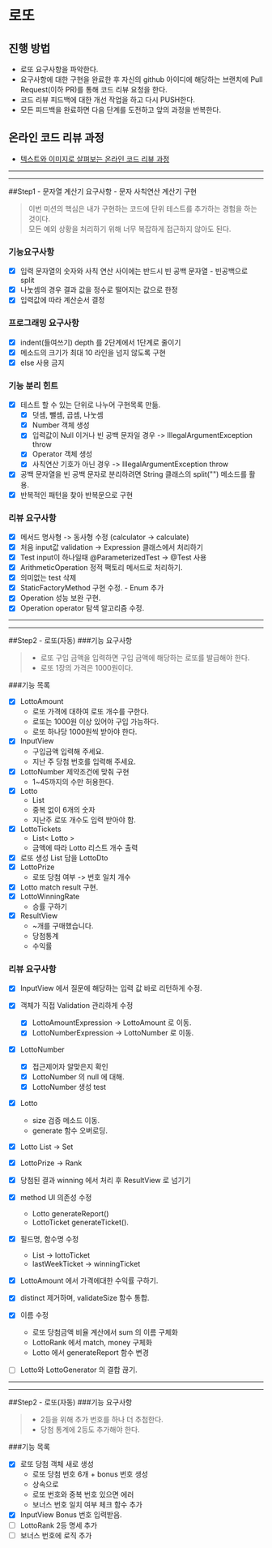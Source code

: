 # 로또
## 진행 방법
* 로또 요구사항을 파악한다.
* 요구사항에 대한 구현을 완료한 후 자신의 github 아이디에 해당하는 브랜치에 Pull Request(이하 PR)를 통해 코드 리뷰 요청을 한다.
* 코드 리뷰 피드백에 대한 개선 작업을 하고 다시 PUSH한다.
* 모든 피드백을 완료하면 다음 단계를 도전하고 앞의 과정을 반복한다.

## 온라인 코드 리뷰 과정
* [텍스트와 이미지로 살펴보는 온라인 코드 리뷰 과정](https://github.com/next-step/nextstep-docs/tree/master/codereview)

---
---
##Step1 - 문자열 계산기 요구사항 - 문자 사칙연산 계산기 구현
> 이번 미션의 핵심은 내가 구현하는 코드에 단위 테스트를 추가하는 경험을 하는 것이다.<br>
> 모든 예외 상황을 처리하기 위해 너무 복잡하게 접근하지 않아도 된다.
### 기능요구사항
- [x] 입력 문자열의 숫자와 사칙 연산 사이에는 반드시 빈 공백 문자열 - 빈공백으로 split
- [x] 나눗셈의 경우 결과 값을 정수로 떨어지는 값으로 한정
- [x] 입력값에 따라 계산순서 결정
### 프로그래밍 요구사항
- [x] indent(들여쓰기) depth 를 2단계에서 1단계로 줄이기
- [x] 메소드의 크기가 최대 10 라인을 넘지 않도록 구현
- [x] else 사용 금지
### 기능 분리 힌트
- [x] 테스트 할 수 있는 단위로 나누어 구현목록 만듦.
  - [x] 덧셈, 뺄셈, 곱셈, 나눗셈
  - [x] Number 객체 생성
  - [x] 입력값이 Null 이거나 빈 공백 문자일 경우 -> IllegalArgumentException throw
  - [x] Operator 객체 생성
  - [x] 사칙연산 기호가 아닌 경우 -> IllegalArgumentException throw
- [x] 공백 문자열을 빈 공백 문자로 분리하려면 String 클래스의 split("") 메소드를 활용.
- [x] 반복적인 패턴을 찾아 반복문으로 구현 

### 리뷰 요구사항
- [x] 메서드 명사형 -> 동사형 수정 (calculator -> calculate)
- [x] 처음 input값 validation -> Expression 클래스에서 처리하기
- [x] Test input이 하나일때 @ParameterizedTest -> @Test 사용
- [x] ArithmeticOperation 정적 팩토리 메서드로 처리하기.
- [x] 의미없는 test 삭제
- [x] StaticFactoryMethod 구현 수정. - Enum 추가
- [x] Operation 성능 보완 구현.
- [x] Operation operator 탐색 알고리즘 수정.
---

---
##Step2 - 로또(자동)
###기능 요구사항
> - 로또 구입 금액을 입력하면 구입 금액에 해당하는 로또를 발급해야 한다.
> - 로또 1장의 가격은 1000원이다.

###기능 목록
- [x] LottoAmount
  - 로또 가격에 대하여 로또 개수를 구한다.
  - 로또는 1000원 이상 있어야 구입 가능하다.
  - 로또 하나당 1000원씩 받아야 한다.
- [x] InputView
  - 구입금액 입력해 주세요.
  - 지난 주 당첨 번호를 입력해 주세요.
- [x] LottoNumber 제약조건에 맞춰 구현
  - 1~45까지의 수만 허용한다.
- [x] Lotto
  - List<LottoNumber>
  - 중복 없이 6개의 숫자 
  - 지난주 로또 개수도 입력 받아야 함.
- [x] LottoTickets
  - List< Lotto >
  - 금액에 따라 Lotto 리스트 개수 출력
- [x] 로또 생성 List 담을 LottoDto
- [x] LottoPrize
  - 로또 당첨 여부 -> 번호 일치 개수
- [x] Lotto match result 구현.
- [x] LottoWinningRate
  - 승률 구하기
- [x] ResultView
  - ~개를 구매했습니다.
  - 당첨통계
  - 수익률

### 리뷰 요구사항
- [x] InputView 에서 질문에 해당하는 입력 값 바로 리턴하게 수정.
- [x] 객체가 직접 Validation 관리하게 수정
  - [x] LottoAmountExpression -> LottoAmount 로 이동.
  - [x] LottoNumberExpression -> LottoNumber 로 이동.
- [x] LottoNumber
  - [x] 접근제어자 알맞은지 확인
  - [X] LottoNumber 의 null 에 대해.
  - [x] LottoNumber 생성 test
- [x] Lotto 
  - size 검증 메소드 이동.
  - generate 함수 오버로딩.
- [x] Lotto List -> Set
- [x] LottoPrize -> Rank
- [x] 당첨된 결과 winning 에서 처리 후 ResultView 로 넘기기
- [x] method UI 의존성 수정
  - Lotto generateReport()
  - LottoTicket generateTicket().
- [x] 필드명, 함수명 수정
  - List<lotto> -> lottoTicket
  - lastWeekTicket -> winningTicket
- [x] LottoAmount 에서 가격에대한 수익률 구하기.

- [x] distinct 제거하며, validateSize 함수 통합.
- [x] 이름 수정
  - 로또 당첨금액 비율 계산에서 sum 의 이름 구체화
  - LottoRank 에서 match, money 구체화
  - Lotto 에서 generateReport 함수 변경
- [ ] Lotto와 LottoGenerator 의 결합 끊기.

---

---
##Step2 - 로또(자동)
###기능 요구사항
> - 2등을 위해 추가 번호를 하나 더 추첨한다.
> - 당첨 통계에 2등도 추가해야 한다.

###기능 목록
- [x] 로또 당첨 객체 새로 생성
  - 로또 당첨 번호 6개 + bonus 번호 생성
  - 상속으로
  - 로또 번호와 중복 번호 있으면 에러
  - 보너스 번호 일치 여부 체크 함수 추가
- [x] InputView Bonus 번호 입력받음.
- [ ] LottoRank 2등 명세 추가
- [ ] 보너스 번호에 로직 추가
